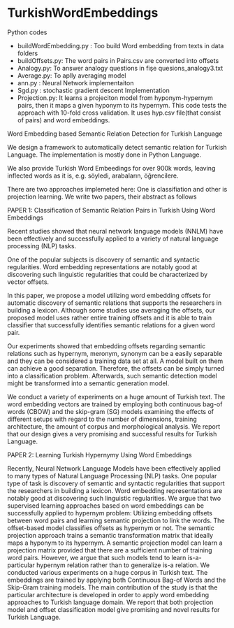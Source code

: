 # TurkishWordEmbeddings


Python codes
- buildWordEmbedding.py : Too build Word embedding from texts in data folders
- buildOffsets.py:  The word pairs in Pairs.csv are converted into offsets
- Analogy.py: To answer analogy questions in fişe quesions_analogy3.txt
- Average.py: To aplly averaging model
- ann.py : Neural Network implementaiton 
- Sgd.py :  stochastic gradient descent Implementation 
- Projection.py: It learns a projeciton model from hyponym-hypernym pairs, then it maps a given hyponym to its hypernym. This code tests the approach with 10-fold cross validation. It uses hyp.csv file(that consist of pairs) and word embeddings. 




Word Embedding based Semantic Relation Detection for Turkish Language

We design a framework to automatically detect semantic relation for Turkish Language. The implementation is mostly done in Python Language. 

We also provide Turkish Word Embeedings for over 900k words, leaving inflected words as it is, e.g. söyledi, arabaların, öğrencilere.


There are two approaches implemeted here: One is classifiation and other is projection learning. We write two papers, their abstract as follows


PAPER 1: Classification of Semantic Relation Pairs in Turkish Using Word Embeddings

Recent studies showed that neural network language models (NNLM) have been effectively and successfully applied to a variety of natural language processing (NLP) tasks.

One of the popular subjects is discovery of semantic and syntactic regularities. Word embedding representations are notably good at discovering such linguistic regularities that could be characterized by vector offsets.


In this paper, we propose a model utilizing word embedding offsets for automatic discovery of semantic relations that supports the researchers in building a lexicon. Although some studies use averaging the offsets, our proposed model uses rather entire training offsets and it is able to train classifier that successfully identifies semantic relations for a given word pair.

Our experiments showed that embedding offsets regarding semantic relations such as hypernym, meronym, synonym can be a easily separable and they can be considered a training data set at all. A model built on them can achieve a good separation. Therefore, the offsets can be simply turned into a classification problem. Afterwards, such semantic detection model might be transformed into a semantic generation model.


We conduct a variety of experiments on a huge amount of Turkish text. The word embedding vectors are trained 
by employing both continuous bag-of words (CBOW) and the skip-gram (SG) models  examining the effects of different setups with regard to the number of dimensions, training architecture, the amount of corpus and morphological analysis. We report that our design gives a very promising and successful results for Turkish Language.


PAPER 2: Learning Turkish Hypernymy Using Word Embeddings

Recently, Neural Network Language Models have been effectively applied to many types of Natural Language Processing (NLP) tasks. One popular type of task is discovery of semantic and syntactic regularities that support the researchers in building a lexicon. Word embedding representations are notably good at discovering such linguistic regularities. We argue that two supervised learning approaches based on word embeddings can be successfully applied to hypernym problem: Utilizing embedding offsets between word pairs and learning semantic projection to link the words. The offset-based model classifies offsets as hypernym or not. The semantic projection approach trains a semantic transformation matrix that ideally maps a hyponym to its hypernym. A semantic projection model can learn a projection matrix provided that there are a sufficient number of training word pairs. However, we argue that such models tend to learn is-a-particular hypernym relation rather than to generalize is-a relation. We conducted various experiments on a huge corpus in Turkish text. The embeddings are trained by applying both Continuous Bag-of Words and the Skip-Gram training models. The main contribution of the study is that the particular architecture is developed in order to apply word embedding approaches to Turkish language domain. We report that both projection model and offset classification model give promising and novel results for Turkish Language. 

